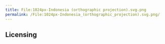 ```yaml
---
title: File:1024px-Indonesia (orthographic projection).svg.png
permalink: /File:1024px-Indonesia_(orthographic_projection).svg.png/
---
```


## Licensing